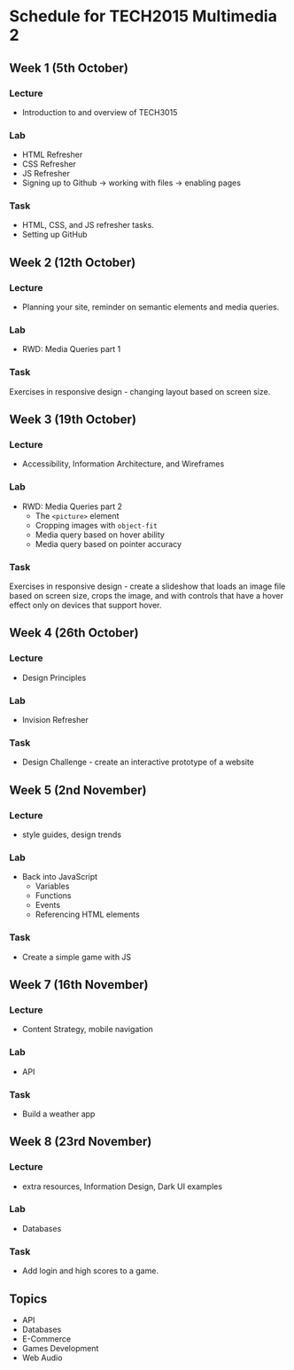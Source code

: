 # Schedule for TECH2015 Multimedia 2

## Week 1 (5th October)

### Lecture

- Introduction to and overview of TECH3015

### Lab

- HTML Refresher
- CSS Refresher
- JS Refresher
- Signing up to Github -> working with files -> enabling pages

### Task

- HTML, CSS, and JS refresher tasks.
- Setting up GitHub

## Week 2 (12th October)

### Lecture

- Planning your site, reminder on semantic elements and media queries.

### Lab

- RWD: Media Queries part 1

### Task

Exercises in responsive design - changing layout based on screen size.

## Week 3 (19th October)

### Lecture

- Accessibility, Information Architecture, and Wireframes

### Lab

- RWD: Media Queries part 2
  - The `<picture>` element
  - Cropping images with `object-fit`
  - Media query based on hover ability
  - Media query based on pointer accuracy

### Task

Exercises in responsive design - create a slideshow that loads an image file based on screen size, crops the image, and with controls that have a hover effect only on devices that support hover.

## Week 4 (26th October)

### Lecture

- Design Principles

### Lab

- Invision Refresher

### Task

- Design Challenge - create an interactive prototype of a website

## Week 5 (2nd November)

### Lecture

- style guides, design trends

### Lab

- Back into JavaScript
  - Variables
  - Functions
  - Events
  - Referencing HTML elements

### Task

- Create a simple game with JS

## Week 7 (16th November)

### Lecture

- Content Strategy, mobile navigation

### Lab

- API

### Task

- Build a weather app

## Week 8 (23rd November)

### Lecture

- extra resources, Information Design, Dark UI examples

### Lab

- Databases

### Task

- Add login and high scores to a game.

## Topics

- API
- Databases
- E-Commerce
- Games Development
- Web Audio
